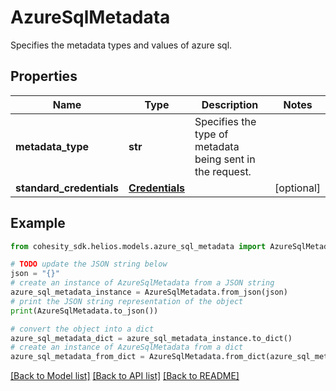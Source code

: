 # AzureSqlMetadata

Specifies the metadata types and values of azure sql.

## Properties

Name | Type | Description | Notes
------------ | ------------- | ------------- | -------------
**metadata_type** | **str** | Specifies the type of metadata being sent in the request. | 
**standard_credentials** | [**Credentials**](Credentials.md) |  | [optional] 

## Example

```python
from cohesity_sdk.helios.models.azure_sql_metadata import AzureSqlMetadata

# TODO update the JSON string below
json = "{}"
# create an instance of AzureSqlMetadata from a JSON string
azure_sql_metadata_instance = AzureSqlMetadata.from_json(json)
# print the JSON string representation of the object
print(AzureSqlMetadata.to_json())

# convert the object into a dict
azure_sql_metadata_dict = azure_sql_metadata_instance.to_dict()
# create an instance of AzureSqlMetadata from a dict
azure_sql_metadata_from_dict = AzureSqlMetadata.from_dict(azure_sql_metadata_dict)
```
[[Back to Model list]](../README.md#documentation-for-models) [[Back to API list]](../README.md#documentation-for-api-endpoints) [[Back to README]](../README.md)


